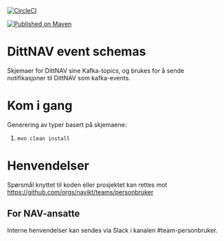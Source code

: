[![CircleCI](https://circleci.com/gh/navikt/dittnav-event-schemas.svg?style=svg)](https://circleci.com/gh/navikt/dittnav-event-schemas)

[![Published on Maven](https://img.shields.io/maven-metadata/v/http/central.maven.org/maven2/no/nav/personbruker/dittnav/event-schemas/maven-metadata.xml.svg)](http://central.maven.org/maven2/no/nav/personbruker/dittnav/event-schemas/)

# DittNAV event schemas

Skjemaer for DittNAV sine Kafka-topics, og brukes for å sende notifikasjoner til DittNAV som kafka-events.

# Kom i gang

Generering av typer basert på skjemaene:

1. `mvn clean install`

# Henvendelser

Spørsmål knyttet til koden eller prosjektet kan rettes mot https://github.com/orgs/navikt/teams/personbruker

## For NAV-ansatte

Interne henvendelser kan sendes via Slack i kanalen #team-personbruker.
